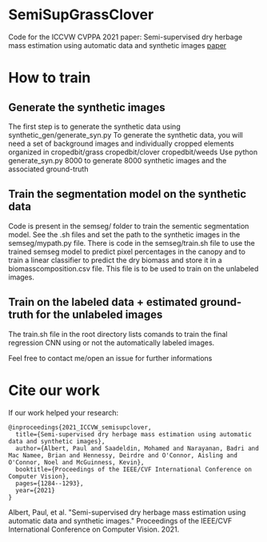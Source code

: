 # SemiSupGrassClover
Code for the ICCVW CVPPA 2021 paper: Semi-supervised dry herbage mass estimation using automatic data and synthetic images [paper](https://openaccess.thecvf.com/content/ICCV2021W/CVPPA/papers/Albert_Semi-Supervised_Dry_Herbage_Mass_Estimation_Using_Automatic_Data_and_Synthetic_ICCVW_2021_paper.pdf)


# How to train
## Generate the synthetic images
The first step is to generate the synthetic data using synthetic_gen/generate_syn.py 
To generate the synthetic data, you will need a set of background images and individually cropped elements organized in cropedbit/grass cropedbit/clover
cropedbit/weeds
Use python generate_syn.py 8000 to generate 8000 synthetic images and the associated ground-truth

## Train the segmentation model on the synthetic data
Code is present in the semseg/ folder to train the sementic segmentation model. See the .sh files and set the path to the synthetic images in the semseg/mypath.py file.
There is code in the semseg/train.sh file to use the trained semseg model to predict pixel percentages in the canopy and to train a linear classifier to predict the dry biomass and store it in a biomasscomposition.csv file. This file is to be used to train on the unlabeled images.

## Train on the labeled data + estimated ground-truth for the unlabeled images
The train.sh file in the root directory lists comands to train the final regression CNN using or not the automatically labeled images.

Feel free to contact me/open an issue for further informations

# Cite our work
If our work helped your research:

```
@inproceedings{2021_ICCVW_semisupclover,
  title={Semi-supervised dry herbage mass estimation using automatic data and synthetic images},
  author={Albert, Paul and Saadeldin, Mohamed and Narayanan, Badri and Mac Namee, Brian and Hennessy, Deirdre and O'Connor, Aisling and O'Connor, Noel and McGuinness, Kevin},
  booktitle={Proceedings of the IEEE/CVF International Conference on Computer Vision},
  pages={1284--1293},
  year={2021}
}
```

Albert, Paul, et al. "Semi-supervised dry herbage mass estimation using automatic data and synthetic images." Proceedings of the IEEE/CVF International Conference on Computer Vision. 2021.

